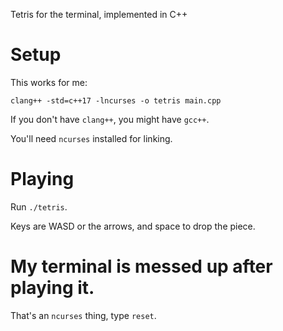 Tetris for the terminal, implemented in C++

# Setup
This works for me:

`clang++ -std=c++17 -lncurses -o tetris main.cpp`

If you don't have `clang++`, you might have `gcc++`.

You'll need `ncurses` installed for linking.

# Playing

Run `./tetris`.

Keys are WASD or the arrows, and space to drop the piece.

# My terminal is messed up after playing it.

That's an `ncurses` thing, type `reset`.